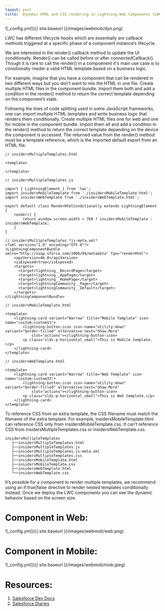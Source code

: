 ```yaml
---
layout: post
title:  Dynamic HTML and CSS rendering in Lightning Web Components (LWC) for Desktop and Mobile 
---
```

![_config.yml]({{ site.baseurl }}/images/webmob/dyn.png)

LWC has different lifecycle hooks which are essentially  are callback methods triggered at a specific phase of a component instance’s lifecycle.

We are interested in the render() callback method to update the UI conditionally. Render() can be called before or after connectedCallback(). Though it is rare to call the  render() in a compoenent it's main use case is to consitionally rneder a valid HTML template based on a business logic.

For example, imagine that you have a component that can be rendered in two different ways but you don’t want to mix the HTML in one file. Create multiple HTML files in the component bundle. Import them both and add a condition in the render() method to return the correct template depending on the component’s state.

Following the lines of code splitting used in some JavaScript frameworks, one can import multiple HTML templates and write business logic that renders them conditionally. Create multiple HTML files one for web and one for mobile in the component bundle. Import them all and add a condition in the render() method to return the correct template depending on the device the component is accessed. The returned value from the render() method must be a template reference, which is the imported default export from an HTML file.

```
// insidersMultipleTemplates.html

<template>
    
</template>

```

```
// insidersMultipleTemplates.js

import { LightningElement } from 'lwc';
import insidersMobileTemplate from './insidersMobileTemplate.html';
import insidersWebTemplate from './insidersWebTemplate.html';

export default class RenderHtmlConditionally extends LightningElement {
    render() {
        return window.screen.width < 768 ? insidersMobileTemplate : insidersWebTemplate;
    }
}
```

```
// insidersMultipleTemplates.*js-meta.xml*
<?xml version="1.0" encoding="UTF-8"?>
<LightningComponentBundle xmlns="http://soap.sforce.com/2006/04/metadata" fqn="renderHtml">
    <apiVersion>46.0</apiVersion>
    <isExposed>true</isExposed>
    <targets>
      <target>lightning__RecordPage</target>
      <target>lightning__AppPage</target>
      <target>lightning__HomePage</target>
      <target>lightningCommunity__Page</target>
      <target>lightningCommunity__Default</target>
    </targets>
</LightningComponentBundle>

```

```
// insidersMobileTemplate.html

<template>
    <lightning-card variant="Narrow" title="Mobile Template" icon-name="custom:custom11">
        <lightning-button-icon icon-name="utility:down" variant="border-filled" alternative-text="Show More"
            slot="actions"></lightning-button-icon>
        <p class="slds-p-horizontal_small">This is Mobile template.</p>
    </lightning-card>
</template>

```

```
// insidersWebTemplate.html

<template>
    <lightning-card variant="Narrow" title="Web Template" icon-name="custom:custom33">
        <lightning-button-icon icon-name="utility:down" variant="border-filled" alternative-text="Show More"
            slot="actions"></lightning-button-icon>
        <p class="slds-p-horizontal_small">This is Web template.</p>
    </lightning-card>
</template>

```

To reference CSS from an extra template, the CSS filename must match the filename of the extra template. For example, insidersMobileTemplate.html can reference CSS only from insidersMobileTemplate.css. It can’t reference CSS from insidersMultipleTemplates.css or insidersWebTemplate.css.

```
insidersMultipleTemplates
   ├──insidersMultipleTemplates.html
   ├──insidersMultipleTemplates.js
   ├──insidersMultipleTemplates.js-meta.xml
   ├──insidersMultipleTemplates.css
   ├──insidersMobileTemplate.html
   ├──insidersMobileTemplate.css
   ├──insidersWebTemplate.html
   └──insidersWebTemplate.css

```

It’s possible for a component to render multiple templates, we recommend using an if:true|false directive to render nested templates conditionally instead. Once we deploy the LWC components you can see the dynamic behavior based on the screen size. 

# Component in Web:
![_config.yml]({{ site.baseurl }}/images/webmob/web.png)

# Component in Mobile:
![_config.yml]({{ site.baseurl }}/images/webmob/mob.jpeg)

# Resources:
1. [Salesforce Dev Docs](https://developer.salesforce.com/docs/component-library/documentation/en/lwc/lwc.create_render)
2. [Salesforce Diaries](https://salesforcediaries.com/2019/09/29/conditional-rendering-of-different-html-file-in-lightning-web-component/)